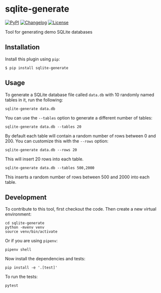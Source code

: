 # sqlite-generate

[![PyPI](https://img.shields.io/pypi/v/sqlite-generate.svg)](https://pypi.org/project/sqlite-generate/)
[![Changelog](https://img.shields.io/github/v/release/simonw/sqlite-generate?label=changelog)](https://github.com/simonw/sqlite-generate/releases)
[![License](https://img.shields.io/badge/license-Apache%202.0-blue.svg)](https://github.com/simonw/sqlite-generate/blob/master/LICENSE)

Tool for generating demo SQLite databases

## Installation

Install this plugin using `pip`:

    $ pip install sqlite-generate

## Usage

To generate a SQLite database file called `data.db` with 10 randomly named tables in it, run the following:

    sqlite-generate data.db

You can use the `--tables` option to generate a different number of tables:

    sqlite-generate data.db --tables 20

By default each table will contain a random number of rows between 0 and 200. You can customize this with the `--rows` option:

    sqlite-generate data.db --rows 20

This will insert 20 rows into each table.

    sqlite-generate data.db --tables 500,2000

This inserts a random number of rows between 500 and 2000 into each table.

## Development

To contribute to this tool, first checkout the code. Then create a new virtual environment:

    cd sqlite-generate
    python -mvenv venv
    source venv/bin/activate

Or if you are using `pipenv`:

    pipenv shell

Now install the dependencies and tests:

    pip install -e '.[test]'

To run the tests:

    pytest
